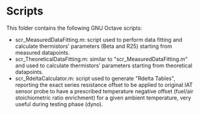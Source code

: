 # Scripts
This folder contains the following GNU Octave scripts:
- scr_MeasuredDataFitting.m: script used to perform data fitting and calculate thermistors' parameters (Beta and R25) starting from measured datapoints.
- scr_TheoreticalDataFitting.m: similar to "scr_MeasuredDataFitting.m" and used to calculate thermistors' parameters starting from theoretical datapoints.
- scr_RdeltaCalculator.m: script used to generate "Rdelta Tables", reporting the exact series resistance offset to be applied to original IAT sensor probe to have a prescribed temperature negative offset (fuel/air stoichiometric ratio enrichment) for a given ambient temperature, very useful during testing phase (dyno).

